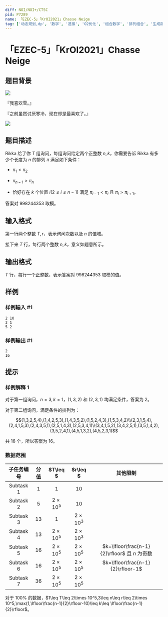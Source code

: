 ```yaml
---
diff: NOI/NOI+/CTSC
pid: P7289
name: 「EZEC-5」「KrOI2021」Chasse Neige
tag: ['动态规划,dp', '数学', '递推', 'O2优化', '组合数学', '排列组合', '生成函数,GF', '微积分', '积分', '级数', '快速傅里叶变换 FFT', '快速数论变换 NTT', '洛谷月赛']
---
```

# 「EZEC-5」「KrOI2021」Chasse Neige
## 题目背景

![](https://cdn.luogu.com.cn/upload/image_hosting/kben34ml.png)

『我喜欢雪。』

『之前虽然讨厌寒冷，现在却是最喜欢了。』

![](https://cdn.luogu.com.cn/upload/image_hosting/sbuj1tnc.png)
## 题目描述

Rikka 给了你 $T$ 组询问，每组询问给定两个正整数 $n,k$，你需要告诉 Rikka 有多少个长度为 $n$ 的排列 $\pi$ 满足如下条件：

- $\pi_1<\pi_2$

- $\pi_{n-1}>\pi_{n}$

- 恰好存在 $k$ 个位置 $i(2\leq i\leq n-1)$ 满足 $\pi_{i-1}<\pi_{i}$ 且 $\pi_{i}>\pi_{i+1}$。

答案对 $998244353$ 取模。
## 输入格式

第一行两个整数 $T,r$，表示询问次数以及 $n$ 的值域。

接下来 $T$ 行，每行两个整数 $n,k$，意义如题意所示。
## 输出格式

$T$ 行，每行一个正整数，表示答案对 $998244353$ 取模的值。
## 样例

### 样例输入 #1
```
2 10
3 1
5 2
```
### 样例输出 #1
```
2
16
```
## 提示

### 样例解释 1

对于第一组询问，$n=3,k=1$，$(1,3,2)$ 和 $(2,3,1)$ 均满足条件，答案为 $2$。

对于第二组询问，满足条件的排列为：

$$(1,3,2,5,4),(1,4,2,5,3),(1,4,3,5,2),(1,5,2,4,3),(1,5,3,4,2)\\(2,3,1,5,4),(2,4,1,5,3),(2,4,3,5,1),(2,5,1,4,3),(2,5,3,4,1)\\(3,4,1,5,2),(3,4,2,5,1),(3,5,1,4,2),(3,5,2,4,1),(4,5,1,3,2),(4,5,2,3,1)$$

共 $16$ 个，所以答案为 $16$。

### 数据范围

| 子任务编号 | 分值 | $T\leq $ | $r\leq $ | 其他限制 |
| :----------: | :----------: | :----------: | :----------: | :----------: |
| Subtask 1 | $1$ | $1$ | $10$ |  |
| Subtask 2 | $5$ | $2\times 10^5$ | $10$ |  |
| Subtask 3 | $13$ | $1$ | $2\times 10^3$ |  |
| Subtask 4 | $13$ | $2\times 10^5$ | $2\times 10^3$ |  |
| Subtask 5 | $16$ | $2\times 10^5$ | $2\times 10^5$ | $k=\lfloor\frac{n-1}{2}\rfloor$ 且 $n$ 为奇数 |
| Subtask 6 | $16$ | $2\times 10^5$ | $2\times 10^5$ | $k=\lfloor\frac{n-1}{2}\rfloor-1$ |
| Subtask 7 | $36$ | $2\times 10^5$ | $2\times 10^5$ |  |

对于 $100\%$ 的数据，$1\leq T\leq 2\times 10^5,3\leq n\leq r\leq 2\times 10^5,\max(1,\lfloor\frac{n-1}{2}\rfloor-10)\leq k\leq \lfloor\frac{n-1}{2}\rfloor$。




